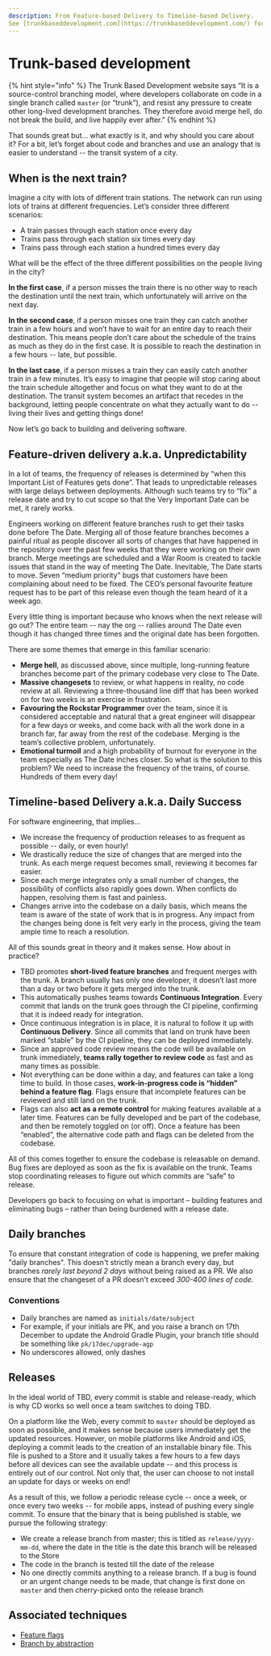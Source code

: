 ```yaml
---
description: From Feature-based Delivery to Timeline-based Delivery.
See [trunkbaseddevelopment.com](https://trunkbaseddevelopment.com/) for the official documentation.
---
```


# Trunk-based development

{% hint style="info" %}
The Trunk Based Development website says “It is a source-control branching model, where developers collaborate on code in a single branch called `master` \(or “trunk”\), and resist any pressure to create other long-lived development branches. They therefore avoid merge hell, do not break the build, and live happily ever after.”
{% endhint %}

That sounds great but... what exactly is it, and why should you care about it? For a bit, let’s forget about code and branches and use an analogy that is easier to understand -- the transit system of a city.

## When is the next train? 
Imagine a city with lots of different train stations. The network can run using lots of trains at different frequencies. Let’s consider three different scenarios:
- A train passes through each station once every day
- Trains pass through each station six times every day
- Trains pass through each station a hundred times every day

What will be the effect of the three different possibilities on the people living in the city?

**In the first case**, if a person misses the train there is no other way to reach the destination until the next train, which unfortunately will arrive on the next day.

**In the second case**, if a person misses one train they can catch another train in a few hours and won’t have to wait for an entire day to reach their destination. This means people don’t care about the schedule of the trains as much as they do in the first case. It is possible to reach the destination in a few hours -- late, but possible.

**In the last case**, if a person misses a train they can easily catch another train in a few minutes. It’s easy to imagine that people will stop caring about the train schedule altogether and focus on what they want to do at the destination. The transit system becomes an artifact that recedes in the background, letting people concentrate on what they actually want to do -- living their lives and getting things done! 

Now let’s go back to building and delivering software.

## Feature-driven delivery a.k.a. Unpredictability
In a lot of teams, the frequency of releases is determined by “when this Important List of Features gets done”. That leads to unpredictable releases with large delays between deployments. Although such teams try to “fix” a release date and try to cut scope so that the Very Important Date can be met, it rarely works.

Engineers working on different feature branches rush to get their tasks done before The Date. Merging all of those feature branches becomes a painful ritual as people discover all sorts of changes that have happened in the repository over the past few weeks that they were working on their own branch. Merge meetings are scheduled and a War Room is created to tackle issues that stand in the way of meeting The Date. Inevitable, The Date starts to move. Seven “medium priority” bugs that customers have been complaining about need to be fixed. The CEO’s personal favourite feature request has to be part of this release even though the team heard of it a week ago. 

Every little thing is important because who knows when the next release will go out? The entire team -- nay the org -- rallies around The Date even though it has changed three times and the original date has been forgotten. 

There are some themes that emerge in this familiar scenario:

- **Merge hell**, as discussed above, since multiple, long-running feature branches become part of the primary codebase very close to The Date. 
- **Massive changesets** to review, or what happens in reality, no code review at all. Reviewing a three-thousand line diff that has been worked on for two weeks is an exercise in frustration. 
- **Favouring the Rockstar Programmer** over the team, since it is considered acceptable and natural that a great engineer will disappear for a few days or weeks, and come back with all the work done in a branch far, far away from the rest of the codebase. Merging is the team’s collective problem, unfortunately. 
- **Emotional turmoil** and a high probability of burnout for everyone in the team especially as The Date inches closer. 
So what is the solution to this problem? We need to increase the frequency of the trains, of course. Hundreds of them every day!

## Timeline-based Delivery a.k.a. Daily Success
For software engineering, that implies… 
- We increase the frequency of production releases to as frequent as possible -- daily, or even hourly! 
- We drastically reduce the size of changes that are merged into the trunk. As each merge request becomes small, reviewing it becomes far easier. 
- Since each merge integrates only a small number of changes, the possibility of conflicts also rapidly goes down. When conflicts do happen, resolving them is fast and painless. 
- Changes arrive into the codebase on a daily basis, which means the team is aware of the state of work that is in progress. Any impact from the changes being done is felt very early in the process, giving the team ample time to reach a resolution. 


All of this sounds great in theory and it makes sense. How about in practice?
- TBD promotes **short-lived feature branches** and frequent merges with the trunk. A branch usually has only one developer, it doesn’t last more than a day or two before it gets merged into the trunk.
- This automatically pushes teams towards **Continuous Integration**. Every commit that lands on the trunk goes through the CI pipeline, confirming that it is indeed ready for integration. 
- Once continuous integration is in place, it is natural to follow it up with **Continuous Delivery**. Since all commits that land on trunk have been marked “stable” by the CI pipeline, they can be deployed immediately. 
- Since an approved code review means the code will be available on trunk immediately, **teams rally together to review code** as fast and as many times as possible. 
- Not everything can be done within a day, and features can take a long time to build. In those cases, **work-in-progress code is “hidden” behind a feature flag**. Flags ensure that incomplete features can be reviewed and still land on the trunk.
- Flags can also **act as a remote control** for making features available at a later time. Features can be fully developed and be part of the codebase, and then be remotely toggled on (or off). Once a feature has been “enabled”, the alternative code path and flags can be deleted from the codebase. 

All of this comes together to ensure the codebase is releasable on demand. Bug fixes are deployed as soon as the fix is available on the trunk. Teams stop coordinating releases to figure out which commits are “safe” to release.

Developers go back to focusing on what is important – building features and eliminating bugs – rather than being burdened with a release date.

## Daily branches

To ensure that constant integration of code is happening, we prefer making "daily branches". This doesn't strictly mean a branch every day, but branches _rarely last beyond 2 days_ without being raised as a PR. We also ensure that the changeset of a PR doesn't exceed _300-400 lines of code_.

### Conventions

* Daily branches are named as `initials/date/subject`
* For example, if your initials are PK, and you raise a branch on 17th December to update the Android Gradle Plugin, your branch title should be something like `pk/17dec/upgrade-agp`
* No underscores allowed, only dashes

## Releases

In the ideal world of TBD, every commit is stable and release-ready, which is why CD works so well once a team switches to doing TBD.

On a platform like the Web, every commit to `master` should be deployed as soon as possible, and it makes sense because users immediately get the updated resources. However, on mobile platforms like Android and iOS, deploying a commit leads to the creation of an installable binary file. This file is pushed to a Store and it usually takes a few hours to a few days before all devices can see the available update -- and this process is entirely out of our control. Not only that, the user can choose to not install an update for days or weeks on end!

As a result of this, we follow a periodic release cycle -- once a week, or once every two weeks -- for mobile apps, instead of pushing every single commit. To ensure that the binary that is being published is stable, we pursue the following strategy:

* We create a release branch from master; this is titled as `release/yyyy-mm-dd`, where the date in the title is the date this branch will be released to the Store
* The code in the branch is tested till the date of the release
* No one directly commits anything to a release branch. If a bug is found or an urgent change needs to be made, that change is first done on `master` and then cherry-picked onto the release branch

## Associated techniques

* [Feature flags](https://trunkbaseddevelopment.com/feature-flags/)
* [Branch by abstraction](https://trunkbaseddevelopment.com/branch-by-abstraction/)

